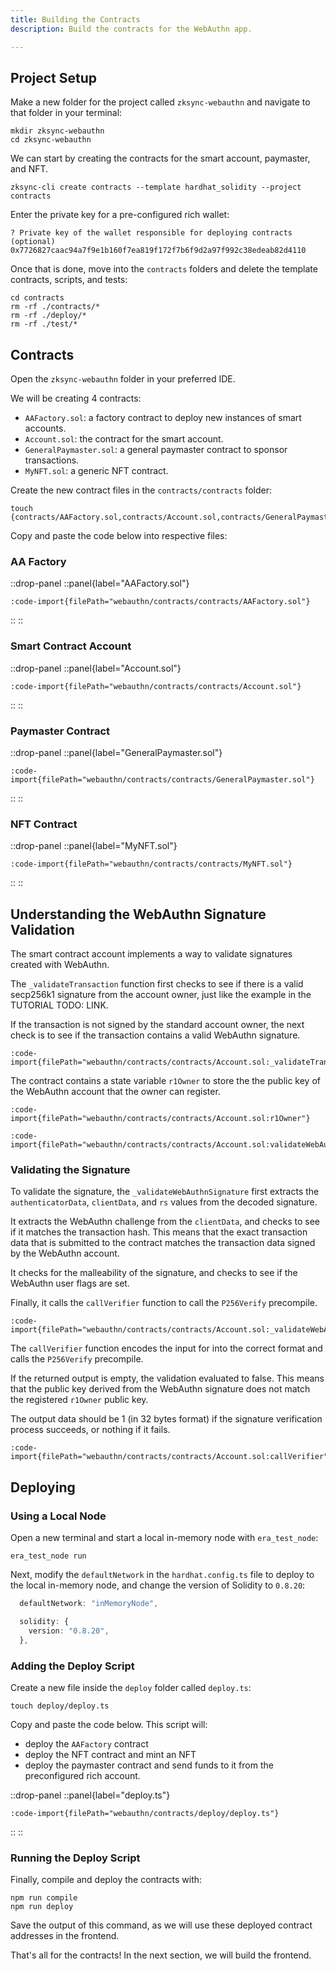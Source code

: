 ```yaml
---
title: Building the Contracts
description: Build the contracts for the WebAuthn app.

---
```


## Project Setup

Make a new folder for the project called `zksync-webauthn` and navigate to that folder in your terminal:

```shell
mkdir zksync-webauthn
cd zksync-webauthn
```

We can start by creating the contracts for the smart account, paymaster, and NFT.

```shell
zksync-cli create contracts --template hardhat_solidity --project contracts
```

Enter the private key for a pre-configured rich wallet:

```shell
? Private key of the wallet responsible for deploying contracts (optional)
0x7726827caac94a7f9e1b160f7ea819f172f7b6f9d2a97f992c38edeab82d4110
```

Once that is done, move into the `contracts` folders and delete the template contracts, scripts, and tests:

```shell
cd contracts
rm -rf ./contracts/*
rm -rf ./deploy/*
rm -rf ./test/*
```

## Contracts

Open the `zksync-webauthn` folder in your preferred IDE.

We will be creating 4 contracts:

- `AAFactory.sol`: a factory contract to deploy new instances of smart accounts.
- `Account.sol`: the contract for the smart account.
- `GeneralPaymaster.sol`: a general paymaster contract to sponsor transactions.
- `MyNFT.sol`: a generic NFT contract.

Create the new contract files in the `contracts/contracts` folder:

```shell
touch {contracts/AAFactory.sol,contracts/Account.sol,contracts/GeneralPaymaster.sol,contracts/MyNFT.sol}
```

Copy and paste the code below into respective files:

### AA Factory

::drop-panel
::panel{label="AAFactory.sol"}

  ```solidity [contracts/AAFactory.sol]
  :code-import{filePath="webauthn/contracts/contracts/AAFactory.sol"}
  ```

::
::

### Smart Contract Account

::drop-panel
::panel{label="Account.sol"}

```solidity [contracts/Account.sol]
:code-import{filePath="webauthn/contracts/contracts/Account.sol"}
```

::
::

### Paymaster Contract

::drop-panel
::panel{label="GeneralPaymaster.sol"}

```solidity [contracts/GeneralPaymaster.sol]
:code-import{filePath="webauthn/contracts/contracts/GeneralPaymaster.sol"}
```

::
::

### NFT Contract

::drop-panel
::panel{label="MyNFT.sol"}

```solidity [contracts/MyNFT.sol]
:code-import{filePath="webauthn/contracts/contracts/MyNFT.sol"}
```

::
::

## Understanding the WebAuthn Signature Validation

The smart contract account implements a way to validate signatures created with WebAuthn.

The `_validateTransaction` function first checks to see if there is a valid secp256k1 signature from the account owner,
just like the example in the TUTORIAL TODO: LINK.

If the transaction is not signed by the standard account owner, the next check is to see if the transaction contains a valid WebAuthn signature.

```solidity [contracts/Account.sol]
:code-import{filePath="webauthn/contracts/contracts/Account.sol:_validateTransaction"}
```

The contract contains a state variable `r1Owner` to store the the public key of the WebAuthn account that the owner can register.

```solidity [contracts/Account.sol]
:code-import{filePath="webauthn/contracts/contracts/Account.sol:r1Owner"}
```

```solidity [contracts/Account.sol]
:code-import{filePath="webauthn/contracts/contracts/Account.sol:validateWebAuthnSignature"}
```

### Validating the Signature

To validate the signature, the `_validateWebAuthnSignature` first extracts the `authenticatorData`, `clientData`, and `rs` values from the decoded signature.

It extracts the WebAuthn challenge from the `clientData`, and checks to see if it matches the transaction hash.
This means that the exact transaction data that is submitted to the contract matches the transaction data signed by the WebAuthn account.

It checks for the malleability of the signature,
and checks to see if the WebAuthn user flags are set.

Finally, it calls the `callVerifier` function to call the `P256Verify` precompile.

```solidity [contracts/Account.sol]
:code-import{filePath="webauthn/contracts/contracts/Account.sol:_validateWebAuthnSignature"}
```

The `callVerifier` function encodes the input for into the correct format and calls the `P256Verify` precompile.

If the returned output is empty, the validation evaluated to false.
This means that the public key derived from the WebAuthn signature does not match the registered `r1Owner` public key.

The output data should be 1 (in 32 bytes format) if the signature verification process succeeds, or nothing if it fails.

```solidity [contracts/Account.sol]
:code-import{filePath="webauthn/contracts/contracts/Account.sol:callVerifier"}
```

## Deploying

### Using a Local Node

Open a new terminal and start a local in-memory node with `era_test_node`:

```shell
era_test_node run
```

Next, modify the `defaultNetwork` in the `hardhat.config.ts` file to deploy to the local in-memory node, and change the version of Solidity to `0.8.20`:

```ts
  defaultNetwork: "inMemoryNode",
```

```ts
  solidity: {
    version: "0.8.20",
  },
```

### Adding the Deploy Script

Create a new file inside the `deploy` folder called `deploy.ts`:

```shell
touch deploy/deploy.ts
```

Copy and paste the code below. This script will:

- deploy the `AAFactory` contract
- deploy the NFT contract and mint an NFT
- deploy the paymaster contract and send funds to it from the preconfigured rich account.

::drop-panel
::panel{label="deploy.ts"}

```solidity [deploy/deploy.ts]
:code-import{filePath="webauthn/contracts/deploy/deploy.ts"}
```

::
::

### Running the Deploy Script

Finally, compile and deploy the contracts with:

```shell
npm run compile
npm run deploy
```

Save the output of this command, as we will use these deployed contract addresses in the frontend.

That's all for the contracts!
In the next section, we will build the frontend.
